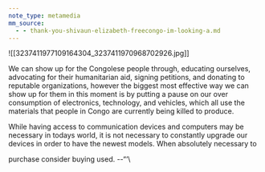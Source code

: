 ```yaml
---
note_type: metamedia
mm_source:
  - - thank-you-shivaun-elizabeth-freecongo-im-looking-a.md
---
```


![[3237411977109164304_3237411970968702926.jpg]]

We can show up for the Congolese people through,
educating ourselves, advocating for their humanitarian
aid, signing petitions, and donating to reputable
organizations, however the biggest most effective way we
can show up for them in this moment is by putting a
pause on our over consumption of electronics,
technology, and vehicles, which all use the materials that
people in Congo are currently being killed to produce.

While having access to communication devices and
computers may be necessary in todays world, it is not
necessary to constantly upgrade our devices in order to
have the newest models. When absolutely necessary to

purchase consider buying used.
--“‘\

